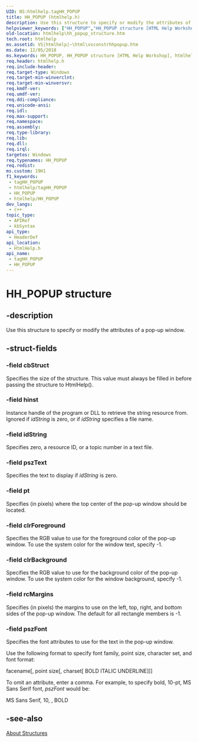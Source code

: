 ```yaml
---
UID: NS:htmlhelp.tagHH_POPUP
title: HH_POPUP (htmlhelp.h)
description: Use this structure to specify or modify the attributes of a pop-up window.
helpviewer_keywords: ["HH_POPUP","HH_POPUP structure [HTML Help Workshop]","htmlhelp.hh_popup_structure","htmlhelp/HH_POPUP","vsconStrhhpopup"]
old-location: htmlhelp\hh_popup_structure.htm
tech.root: htmlhelp
ms.assetid: VS|htmlhelp|~\html\vsconstrhhpopup.htm
ms.date: 12/05/2018
ms.keywords: HH_POPUP, HH_POPUP structure [HTML Help Workshop], htmlhelp.hh_popup_structure, htmlhelp/HH_POPUP, vsconStrhhpopup
req.header: htmlhelp.h
req.include-header: 
req.target-type: Windows
req.target-min-winverclnt: 
req.target-min-winversvr: 
req.kmdf-ver: 
req.umdf-ver: 
req.ddi-compliance: 
req.unicode-ansi: 
req.idl: 
req.max-support: 
req.namespace: 
req.assembly: 
req.type-library: 
req.lib: 
req.dll: 
req.irql: 
targetos: Windows
req.typenames: HH_POPUP
req.redist: 
ms.custom: 19H1
f1_keywords:
 - tagHH_POPUP
 - htmlhelp/tagHH_POPUP
 - HH_POPUP
 - htmlhelp/HH_POPUP
dev_langs:
 - c++
topic_type:
 - APIRef
 - kbSyntax
api_type:
 - HeaderDef
api_location:
 - HtmlHelp.h
api_name:
 - tagHH_POPUP
 - HH_POPUP
---
```


# HH_POPUP structure


## -description

Use this structure to specify or modify the attributes of a pop-up window.

## -struct-fields

### -field cbStruct

Specifies the size of the structure. This value must always be filled in before passing the structure to HtmlHelp().

### -field hinst

Instance handle of the program or DLL to retrieve the string resource from. Ignored if <i>idString</i> is zero, or if <i>idString</i> specifies a file name.

### -field idString

Specifies zero, a resource ID, or a topic number in a text file.

### -field pszText

Specifies the text to display if <i>idString</i> is zero.

### -field pt

Specifies (in pixels) where the top center of the pop-up window should be located.

### -field clrForeground

Specifies the RGB value to use for the foreground color of the pop-up window. To use the system color for the window text, specify -1.

### -field clrBackground

Specifies the RGB value to use for the background color of the pop-up window. To use the system color for the window background, specify -1.

### -field rcMargins

Specifies (in pixels) the margins to use on the left, top, right, and bottom sides of the pop-up window. The default for all rectangle members is -1.

### -field pszFont

Specifies the font attributes to use for the text in the pop-up window.


Use the following format to specify font family, point size, character set, and font format:

facename[, point size[, charset[ BOLD ITALIC UNDERLINE]]]

To omit an attribute, enter a comma. For example, to specify bold, 10-pt, MS Sans Serif font, <i>pszFont</i> would be:

MS Sans Serif, 10, , BOLD

## -see-also

<a href="/previous-versions/windows/desktop/htmlhelp/about-structures">About Structures</a>

